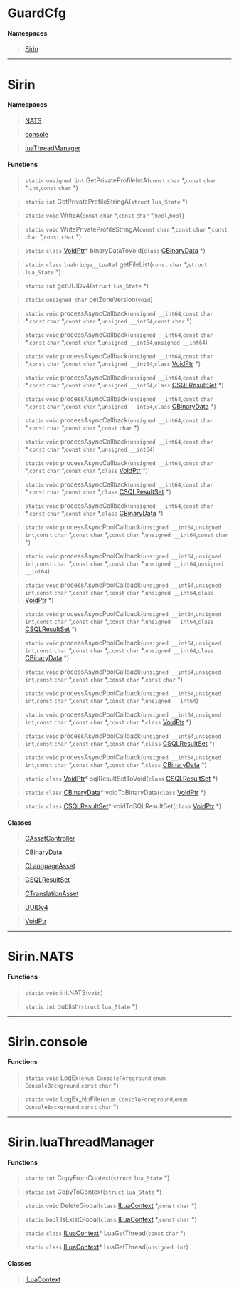 # GuardCfg
 
#### Namespaces
 
> [Sirin](lua/threads/GuardCfg.md#Sirin)
 
---
# Sirin
 
#### Namespaces
 
> [NATS](lua/threads/GuardCfg.md#SirinNATS)
 
> [console](lua/threads/GuardCfg.md#Sirinconsole)
 
> [luaThreadManager](lua/threads/GuardCfg.md#SirinluaThreadManager)
 
#### Functions
 
> `static` `unsigned int` GetPrivateProfileIntA(`const` `char` *,`const` `char` *,`int`,`const` `char` *)
 
> `static` `int` GetPrivateProfileStringA(`struct` `lua_State` *)
 
> `static` `void` WriteA(`const` `char` *,`const` `char` *,`bool`,`bool`)
 
> `static` `void` WritePrivateProfileStringA(`const` `char` *,`const` `char` *,`const` `char` *,`const` `char` *)
 
> `static` `class` [VoidPtr](lua/classes/VoidPtr.md)* binaryDataToVoid(`class` [CBinaryData](lua/classes/CBinaryData.md) *)
 
> `static` `class` `luabridge__LuaRef` getFileList(`const` `char` *,`struct` `lua_State` *)
 
> `static` `int` getUUIDv4(`struct` `lua_State` *)
 
> `static` `unsigned char` getZoneVersion(`void`)
 
> `static` `void` processAsyncCallback(`unsigned __int64`,`const` `char` *,`const` `char` *,`const` `char` *,`unsigned __int64`,`const` `char` *)
 
> `static` `void` processAsyncCallback(`unsigned __int64`,`const` `char` *,`const` `char` *,`const` `char` *,`unsigned __int64`,`unsigned __int64`)
 
> `static` `void` processAsyncCallback(`unsigned __int64`,`const` `char` *,`const` `char` *,`const` `char` *,`unsigned __int64`,`class` [VoidPtr](lua/classes/VoidPtr.md) *)
 
> `static` `void` processAsyncCallback(`unsigned __int64`,`const` `char` *,`const` `char` *,`const` `char` *,`unsigned __int64`,`class` [CSQLResultSet](lua/classes/CSQLResultSet.md) *)
 
> `static` `void` processAsyncCallback(`unsigned __int64`,`const` `char` *,`const` `char` *,`const` `char` *,`unsigned __int64`,`class` [CBinaryData](lua/classes/CBinaryData.md) *)
 
> `static` `void` processAsyncCallback(`unsigned __int64`,`const` `char` *,`const` `char` *,`const` `char` *,`const` `char` *)
 
> `static` `void` processAsyncCallback(`unsigned __int64`,`const` `char` *,`const` `char` *,`const` `char` *,`unsigned __int64`)
 
> `static` `void` processAsyncCallback(`unsigned __int64`,`const` `char` *,`const` `char` *,`const` `char` *,`class` [VoidPtr](lua/classes/VoidPtr.md) *)
 
> `static` `void` processAsyncCallback(`unsigned __int64`,`const` `char` *,`const` `char` *,`const` `char` *,`class` [CSQLResultSet](lua/classes/CSQLResultSet.md) *)
 
> `static` `void` processAsyncCallback(`unsigned __int64`,`const` `char` *,`const` `char` *,`const` `char` *,`class` [CBinaryData](lua/classes/CBinaryData.md) *)
 
> `static` `void` processAsyncPoolCallback(`unsigned __int64`,`unsigned int`,`const` `char` *,`const` `char` *,`const` `char` *,`unsigned __int64`,`const` `char` *)
 
> `static` `void` processAsyncPoolCallback(`unsigned __int64`,`unsigned int`,`const` `char` *,`const` `char` *,`const` `char` *,`unsigned __int64`,`unsigned __int64`)
 
> `static` `void` processAsyncPoolCallback(`unsigned __int64`,`unsigned int`,`const` `char` *,`const` `char` *,`const` `char` *,`unsigned __int64`,`class` [VoidPtr](lua/classes/VoidPtr.md) *)
 
> `static` `void` processAsyncPoolCallback(`unsigned __int64`,`unsigned int`,`const` `char` *,`const` `char` *,`const` `char` *,`unsigned __int64`,`class` [CSQLResultSet](lua/classes/CSQLResultSet.md) *)
 
> `static` `void` processAsyncPoolCallback(`unsigned __int64`,`unsigned int`,`const` `char` *,`const` `char` *,`const` `char` *,`unsigned __int64`,`class` [CBinaryData](lua/classes/CBinaryData.md) *)
 
> `static` `void` processAsyncPoolCallback(`unsigned __int64`,`unsigned int`,`const` `char` *,`const` `char` *,`const` `char` *,`const` `char` *)
 
> `static` `void` processAsyncPoolCallback(`unsigned __int64`,`unsigned int`,`const` `char` *,`const` `char` *,`const` `char` *,`unsigned __int64`)
 
> `static` `void` processAsyncPoolCallback(`unsigned __int64`,`unsigned int`,`const` `char` *,`const` `char` *,`const` `char` *,`class` [VoidPtr](lua/classes/VoidPtr.md) *)
 
> `static` `void` processAsyncPoolCallback(`unsigned __int64`,`unsigned int`,`const` `char` *,`const` `char` *,`const` `char` *,`class` [CSQLResultSet](lua/classes/CSQLResultSet.md) *)
 
> `static` `void` processAsyncPoolCallback(`unsigned __int64`,`unsigned int`,`const` `char` *,`const` `char` *,`const` `char` *,`class` [CBinaryData](lua/classes/CBinaryData.md) *)
 
> `static` `class` [VoidPtr](lua/classes/VoidPtr.md)* sqlResultSetToVoid(`class` [CSQLResultSet](lua/classes/CSQLResultSet.md) *)
 
> `static` `class` [CBinaryData](lua/classes/CBinaryData.md)* voidToBinaryData(`class` [VoidPtr](lua/classes/VoidPtr.md) *)
 
> `static` `class` [CSQLResultSet](lua/classes/CSQLResultSet.md)* voidToSQLResultSet(`class` [VoidPtr](lua/classes/VoidPtr.md) *)
 
#### Classes
 
> [CAssetController](lua/classes/CAssetController.md)
 
> [CBinaryData](lua/classes/CBinaryData.md)
 
> [CLanguageAsset](lua/classes/CLanguageAsset.md)
 
> [CSQLResultSet](lua/classes/CSQLResultSet.md)
 
> [CTranslationAsset](lua/classes/CTranslationAsset.md)
 
> [UUIDv4](lua/classes/UUIDv4.md)
 
> [VoidPtr](lua/classes/VoidPtr.md)
 
---
# Sirin.NATS
 
#### Functions
 
> `static` `void` initNATS(`void`)
 
> `static` `int` publish(`struct` `lua_State` *)
 
---
# Sirin.console
 
#### Functions
 
> `static` `void` LogEx(`enum ConsoleForeground`,`enum ConsoleBackground`,`const` `char` *)
 
> `static` `void` LogEx_NoFile(`enum ConsoleForeground`,`enum ConsoleBackground`,`const` `char` *)
 
---
# Sirin.luaThreadManager
 
#### Functions
 
> `static` `int` CopyFromContext(`struct` `lua_State` *)
 
> `static` `int` CopyToContext(`struct` `lua_State` *)
 
> `static` `void` DeleteGlobal(`class` [ILuaContext](lua/classes/ILuaContext.md) *,`const` `char` *)
 
> `static` `bool` IsExistGlobal(`class` [ILuaContext](lua/classes/ILuaContext.md) *,`const` `char` *)
 
> `static` `class` [ILuaContext](lua/classes/ILuaContext.md)* LuaGetThread(`const` `char` *)
 
> `static` `class` [ILuaContext](lua/classes/ILuaContext.md)* LuaGetThread(`unsigned int`)
 
#### Classes
 
> [ILuaContext](lua/classes/ILuaContext.md)
 
